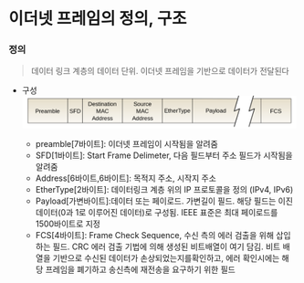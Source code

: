 # 이더넷 프레임의 정의, 구조

### 정의

> 데이터 링크 계층의 데이터 단위. 이더넷 프레임을 기반으로 데이터가 전달된다

- 구성
  ![Alt text](image.png)

  - preamble[7바이트]: 이더넷 프레임이 시작됨을 알려줌
  - SFD[1바이트]: Start Frame Delimeter, 다음 필드부터 주소 필드가 시작됨을 알려줌
  - Address[6바이트,6바이트]: 목적지 주소, 시작지 주소
  - EtherType[2바이트]: 데이터링크 계층 위의 IP 프로토콜을 정의 (IPv4, IPv6)
  - Payload[가변바이트]:데이터 또는 페이로드. 가변길이 필드. 해당 필드는 이진데이터(0과 1로 이루어진 데이터)로 구성됨. IEEE 표준은 최대 페이로드를 1500바이트로 지정
  - FCS[4바이트]: Frame Check Sequence, 수신 측의 에러 검출을 위해 삽입하는 필드. CRC 에러 검출 기법에 의해 생성된 비트배열이 여기 담김. 비트 배열을 기반으로 수신된 데이터가 손상되었는지를확인하고, 에러 확인시에는 해당 프레임을 폐기하고 송신측에 재전송을 요구하기 위한 필드
